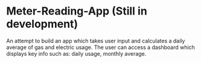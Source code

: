 ﻿# Meter-Reading-App (Still in development)
 
 An attempt to build an app which takes user input and calculates a daily average of gas and electric usage.
 The user can access a dashboard which displays key info such as:
daily usage,
monthly average.

